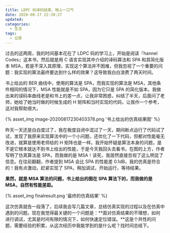 ```yaml
---
title: LDPC 码译码结束，喘上一口气
date: 2020-08-17 22:39:27
updated:
categories:
  - 生活
tags:
  - 记录
---
```


过去的这两周，我的时间基本花在了 LDPC 码的学习上，开始是阅读『hannel Codes』这本书，然后就是用 C 语言实现其中介绍的译码算法和 SPA 和其简化版本 MSA，若是不深入其原理，实现这个算法并不困难，但我忽视了一个重要的问题：我实现的算法最终要达到什么样的效果？这导致我白白浪费了两天时间。

<!-- more -->
书上给出的 BER 曲线中，使用的算法是 SPA，而我实现的算法是 MSA，其他条件相同的情况下，MSA 性能就是不如 SPA，因为它只是 SPA 的简化版本。我做出来的误码率曲线老是和书上的差一点，让我非常困惑，纠结了半天，后面问了老师，她给了她当时做的时候生成的 H 矩阵和当时实现的代码，让我作一个参考，这对我帮助很大。

{% asset_img image-20200817230403378.png '书上给出的仿真结果图' %}

昨天一天还是白白度过了，我在极度自闭中混过了一天，期间断点运行了代码试了试，发现了我原来实现算法中的一个小问题，还优化了一下代码，但都对性能毫无改进，就算是使用老师给的 H 矩阵也是一样。我开始怀疑是算法本身的问题，是不是它根本就达不到书上给出的性能，于是今天我回头去看书，在图的上方，作者写明了仿真算法是 SPA，而我做的是 MSA！该死，我居然直接忽视了这么明显了信息。在往前翻翻，作者提到 MSA 会比 SPA 的性能差 0.1dB，我的仿真是符合的！我有点激动，赶紧实现了 SPA，稍加调试，开始运行，等待结果。

**果然，就是 MSA 算法的问题，书上给出的图在 SPA 算法下的，而我做的是 MSA，自然有性能差距。**

{% asset_img finalresult.png '最终的仿真结果' %}

这次仿真就告一段落了，后续我会写几篇文章，总结仿真实现的过程以及在仿真中遇到的问题。现在我觉得最关键的一个问题是：**面对仿真结果的不理想，如何进行调试，尤其是时间有限的情况下，如何快速定位错误。**这是个共性的问题，需要经验的积累，从这次经历中我能学到的是什么呢？找时间总结下。

